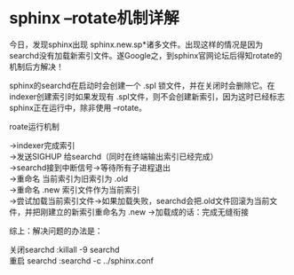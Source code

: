 # sphinx –rotate机制详解


今日，发现sphinx出现 sphinx.new.sp*诸多文件。出现这样的情况是因为 searchd没有加载新索引文件。遂Google之，到sphinx官网论坛后得知rotate的机制后方解决！  

sphinx的searchd在启动时会创建一个 .spl 锁文件，并在关闭时会删除它。在indexer创建索引时如果发现有 .spl文件，则不会创建新索引，因为这时已经标志sphinx正在运行中，除非使用 –rotate。  

roate运行机制  

->indexer完成索引  
->发送SIGHUP 给searchd（同时在终端输出索引已经完成）  
->searchd接到中断信号->等待所有子进程退出  
->重命名 当前索引为旧索引为 .old  
->重命名 .new 索引文件作为当前索引  
->尝试加载当前索引文件->如果加载失败，searchd会把.old文件回滚为当前文件，并把刚建立的新索引重命名为 .new
->加载成的话：完成无缝衔接  

综上：解决问题的办法是：  

关闭searchd :killall -9 searchd  
重启 searchd :searchd -c ../sphinx.conf  
